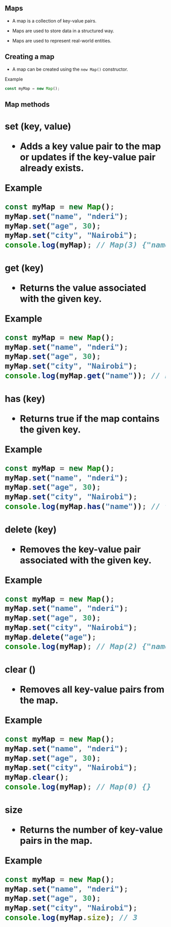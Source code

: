 ## Maps

- A map is a collection of key-value pairs.

- Maps are used to store data in a structured way.

- Maps are used to represent real-world entities.

## Creating a map

- A map can be created using the `new Map()` constructor.

Example

```javascript
const myMap = new Map();
```

## Map methods


<h1>set (key, value)</hi>



- Adds a key value pair to the map or updates if the key-value pair already exists.

Example

```javascript
const myMap = new Map();
myMap.set("name", "nderi");
myMap.set("age", 30);
myMap.set("city", "Nairobi");
console.log(myMap); // Map(3) {"name" => "nderi", "age" => 30, "city" => "Nairobi"}
```

<h1>get (key)</hi>

- Returns the value associated with the given key.

Example

```javascript
const myMap = new Map();
myMap.set("name", "nderi");
myMap.set("age", 30);
myMap.set("city", "Nairobi");
console.log(myMap.get("name")); // nderi
``` 

<h1>has (key)</hi>

- Returns true if the map contains the given key.

Example

```javascript
const myMap = new Map();
myMap.set("name", "nderi");
myMap.set("age", 30);
myMap.set("city", "Nairobi");
console.log(myMap.has("name")); // true
```

<h1>delete (key)</hi>

- Removes the key-value pair associated with the given key.

Example

```javascript
const myMap = new Map();
myMap.set("name", "nderi");
myMap.set("age", 30);
myMap.set("city", "Nairobi");
myMap.delete("age");
console.log(myMap); // Map(2) {"name" => "nderi", "city" => "Nairobi"}
```

<h1>clear ()</hi>

- Removes all key-value pairs from the map.

Example

```javascript
const myMap = new Map();
myMap.set("name", "nderi");
myMap.set("age", 30);
myMap.set("city", "Nairobi");
myMap.clear();
console.log(myMap); // Map(0) {}
```

<h1>size</hi>

- Returns the number of key-value pairs in the map.

Example

```javascript
const myMap = new Map();
myMap.set("name", "nderi");
myMap.set("age", 30);
myMap.set("city", "Nairobi");
console.log(myMap.size); // 3
```







 
















